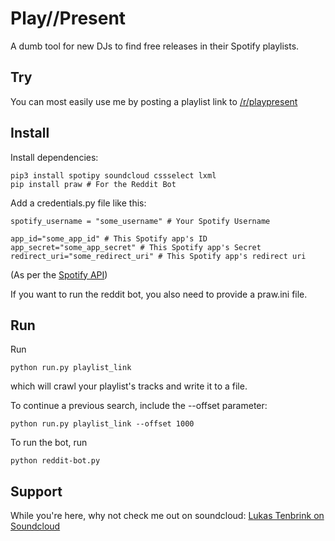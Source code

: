 # Play//Present
A dumb tool for new DJs to find free releases in their Spotify playlists.

## Try

You can most easily use me by posting a playlist link to [/r/playpresent](https://www.reddit.com/r/playpresent/)

## Install

Install dependencies:

    pip3 install spotipy soundcloud cssselect lxml
    pip install praw # For the Reddit Bot

Add a credentials.py file like this:

    spotify_username = "some_username" # Your Spotify Username

    app_id="some_app_id" # This Spotify app's ID
    app_secret="some_app_secret" # This Spotify app's Secret
    redirect_uri="some_redirect_uri" # This Spotify app's redirect uri

(As per the [Spotify API](https://developer.spotify.com/my-applications/#!/applications))

If you want to run the reddit bot, you also need to provide a praw.ini file.

## Run

Run

    python run.py playlist_link
    
which will crawl your playlist's tracks and write it to a file.

To continue a previous search, include the --offset parameter:

    python run.py playlist_link --offset 1000

To run the bot, run

    python reddit-bot.py
    
## Support

While you're here, why not check me out on soundcloud: [Lukas Tenbrink on Soundcloud](http://soundcloud.com/lukastenbrink)
